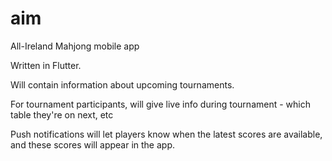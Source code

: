 # aim
All-Ireland Mahjong mobile app

Written in Flutter.

Will contain information about upcoming tournaments.

For tournament participants, will give live info during tournament - which table they're on next, etc

Push notifications will let players know when the latest scores are available, and these scores will
appear in the app.
